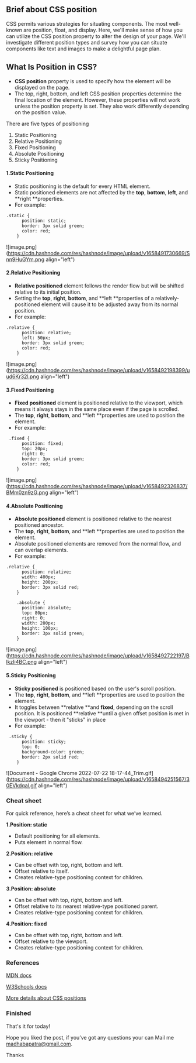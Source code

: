 ## Brief about CSS position

CSS permits various strategies for situating components. The most well-known are position, float, and display. Here, we'll make sense of how you can utilize the CSS position property to alter the design of your page. We'll investigate different position types and survey how you can situate components like text and images to make a delightful page plan.

## What Is Position in CSS?


- **CSS position** property is used to specify how the element will be displayed on the page. 
- The top, right, bottom, and left CSS position properties determine the final location of the element. However, these properties will not work unless the position property is set. They also work differently depending on the position value.

There are five types of positioning


1. Static Positioning
2. Relative Positioning
3. Fixed Positioning
4. Absolute Positioning
5. Sticky Positioning

#### 1.Static Positioning
- Static positioning is the default for every HTML element.
- Static positioned elements are not affected by the **top**, **bottom**, **left**, and **right **properties.
- For example: 
```
.static {
      position: static;
      border: 3px solid green;
      color: red;
    }
```

![image.png](https://cdn.hashnode.com/res/hashnode/image/upload/v1658491730669/Snn9HuGYm.png align="left")

#### 2.Relative Positioning
- **Relative positioned** element follows the render flow but will be shifted relative to its initial position.
- Setting the **top**, **right**, **bottom**, and **left **properties of a relatively-positioned element will cause it to be adjusted away from its normal position.
- For example: 
```
.relative {
      position: relative;
      left: 50px;
      border: 3px solid green;
      color: red;
    }
```

![image.png](https://cdn.hashnode.com/res/hashnode/image/upload/v1658492198399/uud6Kr32l.png align="left")


#### 3.Fixed Positioning
- **Fixed positioned** element is positioned relative to the viewport, which means it always stays in the same place even if the page is scrolled.
- The **top**, **right**, **bottom**, and **left **properties are used to position the element.
- For example: 
```
 .fixed {
      position: fixed;
      top: 20px;
      right: 0;
      border: 3px solid green;
      color: red;
    }
```

![image.png](https://cdn.hashnode.com/res/hashnode/image/upload/v1658492326837/BMm0zn9zG.png align="left")

#### 4.Absolute Positioning
- **Absolute positioned** element is positioned relative to the nearest positioned ancestor.
- The **top**, **right**, **bottom**, and **left **properties are used to position the element.
- Absolute positioned elements are removed from the normal flow, and can overlap elements.
- For example: 
```
.relative {
      position: relative;
      width: 400px;
      height: 200px;
      border: 3px solid red;
    }

    .absolute {
      position: absolute;
      top: 80px;
      right: 0;
      width: 200px;
      height: 100px;
      border: 3px solid green;
    }
```

![image.png](https://cdn.hashnode.com/res/hashnode/image/upload/v1658492722197/BlkzIi4BC.png align="left")

#### 5.Sticky Positioning
- **Sticky positioned** is positioned based on the user's scroll position.
- The **top**, **right**, **bottom**, and **left **properties are used to position the element.
- It toggles between **relative **and **fixed**, depending on the scroll position. It is positioned **relative **until a given offset position is met in the viewport - then it "sticks" in place
- For example: 
```
 .sticky {
      position: sticky;
      top: 0;
      background-color: green;
      border: 2px solid red;
    }
```

![Document - Google Chrome 2022-07-22 18-17-44_Trim.gif](https://cdn.hashnode.com/res/hashnode/image/upload/v1658494251567/30EVkdqal.gif align="left")

### Cheat sheet

For quick reference, here’s a cheat sheet for what we’ve learned.

**1.Position: static**


- Default positioning for all elements.
- Puts element in normal flow.


**2.Position: relative**


- Can be offset with top, right, bottom and left.
- Offset relative to itself.
- Creates relative-type positioning context for children.


 **3.Position: absolute**

- Can be offset with top, right, bottom and left.
- Offset relative to its nearest relative-type positioned parent.
- Creates relative-type positioning context for children.


 **4.Position: fixed**

- Can be offset with top, right, bottom and left.
- Offset relative to the viewport.
- Creates relative-type positioning context for children.

### References

[MDN docs](https://developer.mozilla.org/en-US/docs/Web/CSS/position)

[W3Schools docs](https://www.w3schools.com/css/css_positioning.asp)

[More details about CSS positions ](https://blog.hubspot.com/website/css-position)

### Finished
That's it for today!

Hope you liked the post, if you’ve got any questions your can Mail me madhabapatra@gmail.com.

Thanks